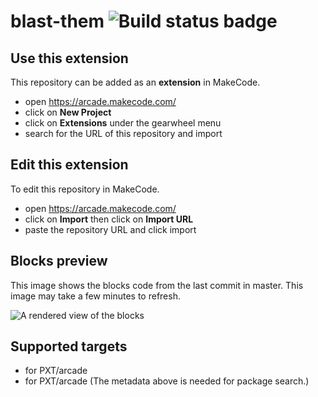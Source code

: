 # blast-them ![Build status badge](https://github.com/dewey12y/blast-them/workflows/MakeCode/badge.svg)



## Use this extension

This repository can be added as an **extension** in MakeCode.

* open https://arcade.makecode.com/
* click on **New Project**
* click on **Extensions** under the gearwheel menu
* search for the URL of this repository and import

## Edit this extension

To edit this repository in MakeCode.

* open https://arcade.makecode.com/
* click on **Import** then click on **Import URL**
* paste the repository URL and click import

## Blocks preview

This image shows the blocks code from the last commit in master.
This image may take a few minutes to refresh.

![A rendered view of the blocks](https://github.com/dewey12y/blast-them/raw/master/.makecode/blocks.png)

## Supported targets

* for PXT/arcade
* for PXT/arcade
(The metadata above is needed for package search.)

